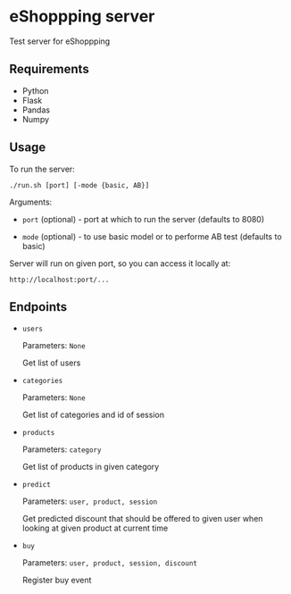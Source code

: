 # eShoppping server

Test server for eShoppping

## Requirements
- Python
- Flask
- Pandas
- Numpy

## Usage

To run the server:

```
./run.sh [port] [-mode {basic, AB}]
```

Arguments:

- ```port``` (optional) - port at which to run the server (defaults to 8080)

- ```mode``` (optional) - to use basic model or to performe AB test (defaults to basic)


Server will run on given port, so you can access it locally at:

```
http://localhost:port/...
```

## Endpoints

- ```users```

    Parameters: ```None```

    Get list of users

- ```categories```

    Parameters: ```None```

    Get list of categories and id of session

- ```products```

    Parameters: ```category```

    Get list of products in given category

- ```predict```

    Parameters: ```user, product, session```

    Get predicted discount that should be offered to given user when looking at given product at current time
    
- ```buy```

    Parameters: ```user, product, session, discount```

    Register buy event